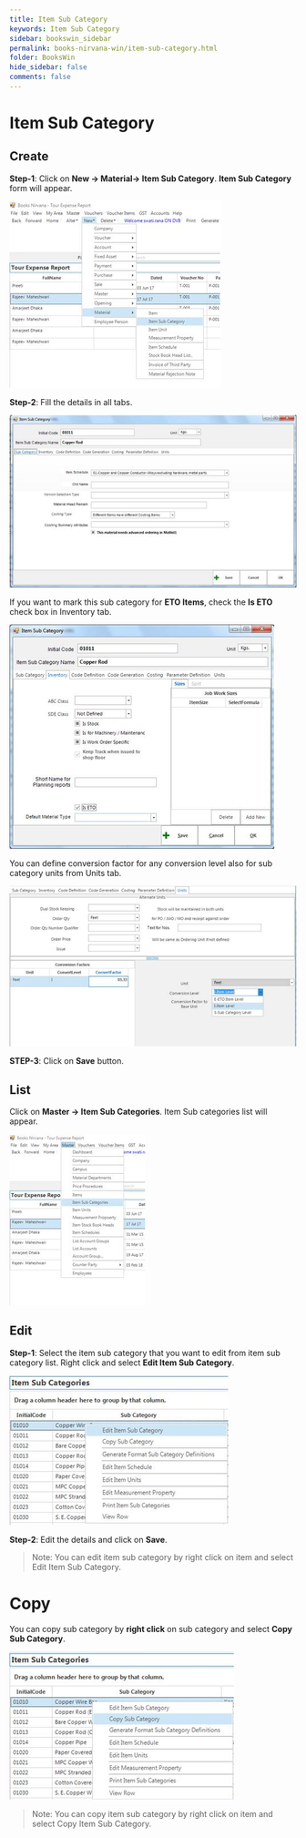 ```yaml
---
title: Item Sub Category
keywords: Item Sub Category
sidebar: bookswin_sidebar
permalink: books-nirvana-win/item-sub-category.html
folder: BooksWin
hide_sidebar: false
comments: false
---
```


# Item Sub Category

## Create
**Step-1**: Click on **New -> Material-> Item Sub Category**. **Item Sub Category** form will appear.

![](/images/item-subcat-create.jpg)

**Step-2**: Fill the details in all tabs.

![](/images/item-subcat.jpg)

If you want to mark this sub category for **ETO Items**, check the **Is ETO** check box in Inventory tab.

![](/images/item-subcat-inventory.jpg)

You can define conversion factor for any conversion level also for sub category units from Units tab.

![](/images/item-subcat-units.jpg)

**STEP-3**: Click on **Save** button.

## List

Click on **Master -> Item Sub Categories**. Item Sub categories list will appear.

![](/images/item-subcat-list.jpg)

## Edit

**Step-1**: Select the item sub category that you want to edit from item sub category list. Right click and select **Edit Item Sub Category**.

![](/images/item-subcat-edit.jpg)


**Step-2**: Edit the details and click on **Save**.

>Note: You can edit item sub category by right click on item and select Edit Item Sub Category.

# Copy

You can copy sub category by **right click** on sub category and select **Copy Sub Category**.

![](/images/item-subcat-copy.jpg)

>Note: You can copy item sub category by right click on item and select Copy Item Sub Category.
